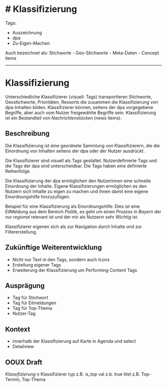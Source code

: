 # # Klassifizierung 
Tags:
* Auszeichnung
* dpa
* Zu-Eigen-Machen
	
Auch bezeichnet als: Stichworte - Geo-Stichworte - Meta-Daten - Concept items

---
# Klassifizierung
Unterschiedliche Klassifizierer (visuell: Tags) transportieren Stichworte, Geostichworte, Prioritäten, Ressorts die zusammen die Klassifizierung von dpa-Inhalten bilden.  Klassifizierer können, seitens der dpa vorgegebene  Begriffe, aber auch vom Nutzer freigewählte Begriffe sein.
Klassifizierung ist ein Bestandteil von *Nachrichtenstücken* (news items).

## Beschreibung
Die Klassifizierung ist eine geordnete Sammlung von Klassifizierern, die die Einordnung von Inhalten seitens der dpa oder der Nutzer ausdrückt . 

Die Klassifizierer sind visuell als Tags gestaltet. Nutzerdefinierte Tags und die Tags der dpa sind  unterscheidbar. Die Tags  haben eine definierte Reihenfolge.

Die Klassifizierung der dpa ermöglichen den Nutzerinnen eine schnelle Einordnung der Inhalte. Eigene Klassifizierungen ermöglichen es den Nutzern sich Inhalte zu eigen zu machen und ihnen damit eine eigene Einordnungshilfe hinzuzufügen.

Beispiel für eine Klassifizierung als Einordnungshilfe: 
Dies ist eine *Eil*Meldung aus dem Bereich *Politik*, es geht um einen *Prozess* in *Bayern* der nur *regional* relevant ist und der mir als Nutzerin sehr *Wichtig* ist.

Klassifizierer eigenen sich als zur Navigation durch Inhalte und zur Filtererstellung.


## Zukünftige Weiterentwicklung
* Nicht nur Text in den Tags, sondern auch Icons
* Erstellung eigener Tags
* Erweiterung der Klassifizierung um Performing Content Tags


## Ausprägung
* Tag für Stichwort
* Tag für Eilmeldungen
* Tag für Top-Thema
* Nutzer-Tag


## Kontext
* innerhalb der Klassifizierung auf Karte in Agenda und select
* Detailview


## OOUX Draft
*Klassifizierung*
n Klassifizierer
	typ 		z.B. is_top
	val		z.b. true
	titel		z.B. Top-Termin, Top-Thema 
